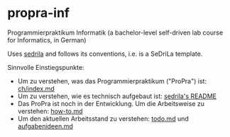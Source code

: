 # propra-inf

Programmierpraktikum Informatik (a bachelor-level self-driven lab course for Informatics, in German)

Uses [sedrila](https://github.com/fubinf/sedrila) and follows its conventions, i.e. is a SeDriLa template.

Sinnvolle Einstiegspunkte:

- Um zu verstehen, was das Programmierpraktikum ("ProPra") ist: [ch/index.md](ch/index.md)
- Um zu verstehen, wie es technisch aufgebaut ist: [sedrila's README](https://github.com/fubinf/sedrila/README.md)
- Das ProPra ist noch in der Entwicklung. Um die Arbeitsweise zu verstehen: [how-to.md](process/how-to.md)
- Um den aktuellen Arbeitsstand zu verstehen: [todo.md](process/todo.md) und [aufgabenideen.md](process/aufgabenideen.md)
  